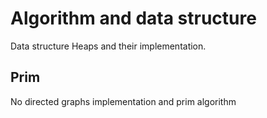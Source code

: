 # Algorithm and data structure
Data structure Heaps and their implementation. 

## Prim
No directed graphs implementation and prim algorithm 
